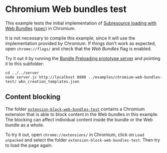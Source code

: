 # Chromium Web bundles test

This example tests the initial implementation of [Subresource loading with Web Bundles](https://github.com/WICG/webpackage/blob/main/explainers/subresource-loading.md) ([spec](https://wicg.github.io/webpackage/subresource-loading.html)) in Chromium.

It is not necessary to compile this example, since it will use the implementation provided by Chromium. If things don't work as expected, open `chrome://flags/` and check that the _Web Bundles_ flag is enabled.

Try it out it by running the [Bundle Preloading prototype server](../../server) and pointing it to this subfolder:

```shell
cd ../../server
node server.js http://localhost 8080 ../examples/chromium-web-bundles-test/ wbn_creation_templates.json
```

## Content blocking

The folder [`extension-block-web-bundles-test`](./extension-block-web-bundles-test) contains a Chromium extension that is able to block content in the Web bundles in this example. The blocking can affect individual content inside the bundle or the Web bundle as a whole.

To try it out, open `chrome://extensions/` in Chromium, click on `Load unpacked` and select the folder `extension-block-web-bundles-test`. Then try to load the page again.
